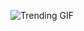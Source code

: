 
<!-- GIF_SECTION -->
![Trending GIF](https://media3.giphy.com/media/v1.Y2lkPThiYjIxNzcyMWtwN2YzczNqeWtkYWhwamRuaTJ4czBkcjdqMzFmZXg0ZmE0YzU4YyZlcD12MV9naWZzX3NlYXJjaCZjdD1n/ENY5vJgJPEfG3Ym14H/giphy.gif)
<!-- END_GIF_SECTION -->
